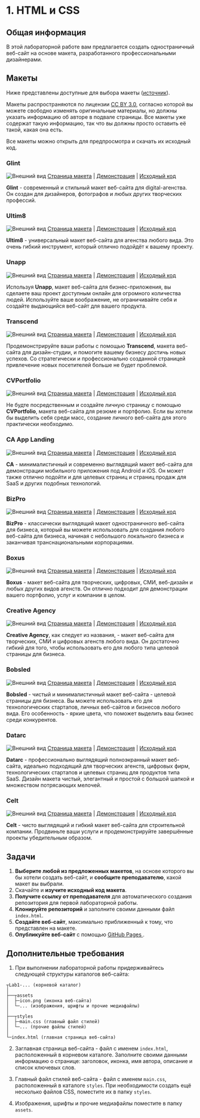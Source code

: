 # 1. HTML и CSS

## Общая информация

В этой лабораторной работе вам предлагается создать одностраничный веб-сайт на 
основе макета, разработанного профессиональными дизайнерами.

## Макеты

Ниже представлены доступные для выбора макеты
([источник](https://colorlib.com/wp/cat/one-page)).

Макеты распространяются по лицензии
[CC BY 3.0](https://creativecommons.org/licenses/by/3.0), согласно которой 
вы можете свободно изменять оригинальные материалы, но должны указать 
информацию об авторе в подвале страницы. Все макеты уже содержат такую 
информацию, так что вы должны просто оставить её такой, какая она есть.

Все макеты можно открыть для предпросмотра и скачать их исходный код.

### Glint

![Внешний вид](./assets/Glint.jpg)
[Страница макета](https://colorlib.com/wp/template/glint) |
[Демонстрация](https://colorlib.com/demo?theme=glint) |
[Исходный код](https://colorlib.com/download/81)

**Glint** - современный и стильный макет веб-сайта для digital-агенства. Он 
создан для дизайнеров, фотографов и любых других творческих профессий.

### Ultim8

![Внешний вид](./assets/Ultim8.jpg)
[Страница макета](https://colorlib.com/wp/template/ultim8) |
[Демонстрация](https://colorlib.com/wp/template/ultim8) |
[Исходный код](https://colorlib.com/download/1703)

**Ultim8** - универсальный макет веб-сайта для агенства любого вида. Это 
очень гибкий инструмент, который отлично подойдёт к вашему проекту.

### Unapp

![Внешний вид](./assets/Unapp.jpg)
[Страница макета](https://colorlib.com/wp/template/unapp) |
[Демонстрация](https://colorlib.com/preview/#unapp) |
[Исходный код](https://colorlib.com/download/1059)

Используя **Unapp**, макет веб-сайта для бизнес-приложения, вы сделаете ваш 
проект доступным онлайн для огромного количества людей. Используйте ваше 
воображение, не ограничивайте себя и создайте выдающийся веб-сайт для вашего 
продукта.

### Transcend

![Внешний вид](./assets/Transcend.jpg)
[Страница макета](https://colorlib.com/wp/template/transcend) |
[Демонстрация](https://colorlib.com/preview/#transcend) |
[Исходный код](https://colorlib.com/download/888)

Продемонстрируйте ваши работы с помощью **Transcend**, макета веб-сайта для 
дизайн-студии, и помогите вашему бизнесу достичь новых успехов. Со 
стратегически и профессионально созданной страницей привлечение новых 
посетителей больше не будет проблемой.

### CVPortfolio

![Внешний вид](./assets/CVPortfolio.jpg)
[Страница макета](https://colorlib.com/wp/template/cvportfolio) |
[Демонстрация](https://colorlib.com/preview/#cvportfolio) |
[Исходный код](https://colorlib.com/download/526)

Не будте посредственным и создайте личную страницу с помощью **CVPortfolio**,
макета веб-сайта для резюме и портфолио. Если вы хотели бы выделить себя 
среди масс, создание личного веб-сайта для этого практически необходимо.

### CA App Landing

![Внешний вид](./assets/CA_App_Landing.jpg)
[Страница макета](https://colorlib.com/wp/template/ca-app) |
[Демонстрация](https://colorlib.com/demo?theme=ca-app) |
[Исходный код](https://colorlib.com/download/55)

**CA** - минималистичный и современно выглядящий макет веб-сайта для 
демонстрации мобильного приложения под Android и iOS. Он может также отлично 
подойти и для целевых страниц и страниц продаж для SaaS и других 
подобных технологий. 

### BizPro

![Внешний вид](./assets/BizPro.jpg)
[Страница макета](https://colorlib.com/wp/template/bizpro) |
[Демонстрация](https://colorlib.com/demo?theme=bizpro) |
[Исходный код](https://colorlib.com/download/125)

**BizPro** - классически выглядящий макет одностраничного веб-сайта для 
бизнеса, который вы можете использовать для создания любого веб-сайта для 
бизнеса, начиная с небольшого локального бизнеса и заканчивая 
транснациональными корпорациями.

### Boxus

![Внешний вид](./assets/Boxus.jpg)
[Страница макета](https://colorlib.com/wp/template/boxus) |
[Демонстрация](https://colorlib.com/demo?theme=boxus) |
[Исходный код](https://colorlib.com/download/67)

**Boxus** - макет веб-сайта для творческих, цифровых, СМИ, веб-дизайн и любых 
других видов агенств. Он отлично подходит для демонстрации вашего портфолио, 
услуг и компании в целом.

### Creative Agency

![Внешний вид](./assets/Creative_Agency.jpg)
[Страница макета](https://colorlib.com/wp/template/creative-agency) |
[Демонстрация](https://colorlib.com/demo?theme=creative-agency) |
[Исходный код](https://colorlib.com/download/63)

**Creative Agency**, как следует из названия, - макет веб-сайта для 
творческих, СМИ и цифровых агенств любого вида. Он достаточно гибкий для 
того, чтобы использовать его для любого типа целевой страницы для бизнеса.

### Bobsled

![Внешний вид](./assets/Bobsled.jpg)
[Страница макета](https://colorlib.com/wp/template/bobsled) |
[Демонстрация](https://colorlib.com/demo?theme=bobsled) |
[Исходный код](https://colorlib.com/download/49)

**Bobsled** - чистый и минималистичный макет веб-сайта - целевой страницы для 
бизнеса. Вы можете использовать его для технологических стартапов, личных 
веб-сайтов и бизнесов любого вида. Его особенность - яркие цвета, что поможет 
выделить ваш бизнес среди конкурентов.

### Datarc

![Внешний вид](./assets/Datarc.jpg)
[Страница макета](https://colorlib.com/wp/template/datarc) |
[Демонстрация](https://colorlib.com/demo?theme=datarc) |
[Исходный код](https://colorlib.com/download/83)

**Datarc** - профессионально выглядящий полноэкранный макет веб-сайта, 
идеально подходящий для творческих агенств, цифровых фирм, технологических 
стартапов и целевых страниц для продуктов типа SaaS. Дизайн макета чистый, 
элегантный и простой с большой шапкой и множеством потрясающих мелочей.

### Celt

![Внешний вид](./assets/Celt.jpg)
[Страница макета](https://colorlib.com/wp/template/celt) |
[Демонстрация](https://colorlib.com/demo?theme=Celt) |
[Исходный код](https://colorlib.com/download/23)

**Celt** - чисто выглядящий и гибкий макет веб-сайта для строительной компании.
Продвиньте ваши услуги и продемонстрируйте завершённые проекты убедительным 
образом.

## Задачи

1. **Выберите любой из предложенных макетов**, на основе которого вы бы хотели 
создать веб-сайт, и **сообщите преподавателю**, какой макет вы выбрали.
2. Скачайте и **изучите исходный код макета**.
3. **Получите ссылку от преподавателя** для автоматического создания
репозитория для первой лабораторной работы.
4. **Клонируйте репозиторий** и заполните своими данными файл `index.html`.
5. **Создайте веб-сайт**, максимально приближенный к тому,
что представлен на макете.
6. **Опубликуйте веб-сайт** с помощью [GitHub Pages
](https://help.github.com/articles/configuring-a-publishing-source-for-github-pages).

## Дополнительные требования

1. При выполнении лабораторной работы придерживайтесь следующей структуры
каталогов веб-сайта:

```
┬Lab1-... (корневой каталог)
│
├──┬assets
│  ├─icon.png (иконка веб-сайта)
│  └─... (изображения, шрифты и прочие медиафайлы)
│
├──┬styles
│  ├─main.css (главный файл стилей)
│  └─... (прочие файлы стилей)
│
└─index.html (главная страница веб-сайта)
```

2. Заглавная страница веб-сайта - файл с именем `index.html`, 
расположенный в корневом каталоге. Заполните своими данными информацию о 
странице: заголовок, иконка, имя автора, описание и список ключевых слов.

3. Главный файл стилей веб-сайта - файл с именем `main.css`, расположенный в 
каталоге `styles`. При необходимости создать ещё несколько файлов CSS, 
помеcтите их в папку `styles`.

4. Изображения, шрифты и прочие медиафайлы поместите в папку 
`assets`.

<disqus-comments
  page-uuid="149fa661-6e05-4d4c-8525-521ec95711e8"
  page-title="1. HTML и CSS | Лабораторные работы"/>